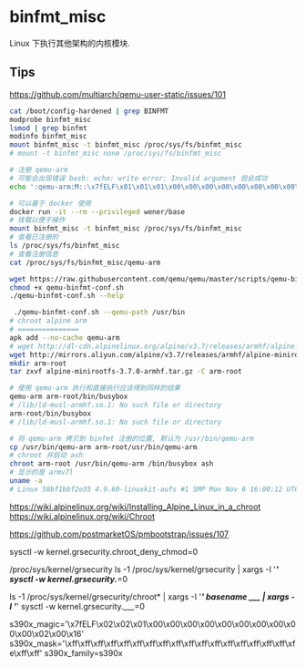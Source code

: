 # binfmt_misc

Linux 下执行其他架构的内核模块.

## Tips

https://github.com/multiarch/qemu-user-static/issues/101

```bash
cat /boot/config-hardened | grep BINFMT
modprobe binfmt_misc
lsmod | grep binfmt
modinfo binfmt_misc
mount binfmt_misc -t binfmt_misc /proc/sys/fs/binfmt_misc
# mount -t binfmt_misc none /proc/sys/fs/binfmt_misc

# 注册 qemu-arm
# 可能会出现错误 bash: echo: write error: Invalid argument 但会成功
echo ':qemu-arm:M::\x7fELF\x01\x01\x01\x00\x00\x00\x00\x00\x00\x00\x00\x00\x02\x00\x28\x00:\xff\xff\xff\xff\xff\xff\xff\x00\xff\xff\xff\xff\xff\xff\xff\xff\xfe\xff\xff\xff:/usr/bin/qemu-arm:' > /proc/sys/fs/binfmt_misc/register

# 可以基于 docker 使用
docker run -it --rm --privileged wener/base
# 挂载以便于操作
mount binfmt_misc -t binfmt_misc /proc/sys/fs/binfmt_misc
# 查看已注册的
ls /proc/sys/fs/binfmt_misc
# 查看注册信息
cat /proc/sys/fs/binfmt_misc/qemu-arm

wget https://raw.githubusercontent.com/qemu/qemu/master/scripts/qemu-binfmt-conf.sh
chmod +x qemu-binfmt-conf.sh
./qemu-binfmt-conf.sh --help

 ./qemu-binfmt-conf.sh --qemu-path /usr/bin
# chroot alpine arm
# ===============
apk add --no-cache qemu-arm
# wget http://dl-cdn.alpinelinux.org/alpine/v3.7/releases/armhf/alpine-minirootfs-3.7.0-armhf.tar.gz
wget http://mirrors.aliyun.com/alpine/v3.7/releases/armhf/alpine-minirootfs-3.7.0-armhf.tar.gz
mkdir arm-root
tar zxvf alpine-minirootfs-3.7.0-armhf.tar.gz -C arm-root

# 使用 qemu-arm 执行和直接执行应该得到同样的结果
qemu-arm arm-root/bin/busybox
# /lib/ld-musl-armhf.so.1: No such file or directory
arm-root/bin/busybox
# /lib/ld-musl-armhf.so.1: No such file or directory

# 将 qemu-arm 拷贝到 binfmt 注册的位置, 默认为 /usr/bin/qemu-arm
cp /usr/bin/qemu-arm arm-root/usr/bin/qemu-arm
# chroot 并启动 ash
chroot arm-root /usr/bin/qemu-arm /bin/busybox ash
# 显示的是 armv7l
uname -a
# Linux 58bf1bbf2e35 4.9.60-linuxkit-aufs #1 SMP Mon Nov 6 16:00:12 UTC 2017 armv7l Linux
```

https://wiki.alpinelinux.org/wiki/Installing_Alpine_Linux_in_a_chroot
https://wiki.alpinelinux.org/wiki/Chroot


https://github.com/postmarketOS/pmbootstrap/issues/107

sysctl -w kernel.grsecurity.chroot_deny_chmod=0

/proc/sys/kernel/grsecurity
ls -1 /proc/sys/kernel/grsecurity | xargs -I '___' sysctl -w kernel.grsecurity.___=0

ls -1 /proc/sys/kernel/grsecurity/chroot* | xargs -I '___' basename ___ | xargs -I '___' sysctl -w kernel.grsecurity.___=0

s390x_magic='\x7fELF\x02\x02\x01\x00\x00\x00\x00\x00\x00\x00\x00\x00\x00\x02\x00\x16'
s390x_mask='\xff\xff\xff\xff\xff\xff\xff\xff\xff\xff\xff\xff\xff\xff\xff\xff\xff\xfe\xff\xff'
s390x_family=s390x
